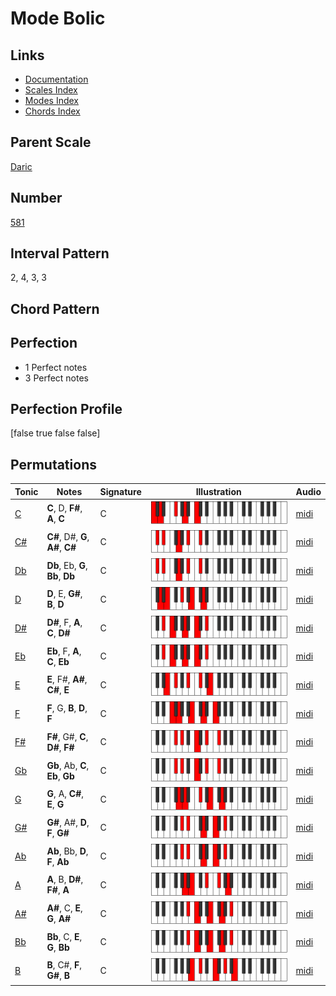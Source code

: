 # Mode Bolic

## Links

- [Documentation](index.md)
- [Scales Index](Scales.md)
- [Modes Index](Modes.md)
- [Chords Index](Chords.md)

## Parent Scale

[Daric](ScaleDaric.md)

## Number

[581](https://ianring.com/musictheory/scales/581)

## Interval Pattern

2, 4, 3, 3

## Chord Pattern



## Perfection

- 1 Perfect notes
- 3 Perfect notes

## Perfection Profile

[false true false false]

## Permutations

| Tonic | Notes | Signature | Illustration | Audio |
|-------|-------|-----------|--------------|-------|
| [C](ModeCNaturalBolic.md) | **C**, D, **F#**, **A**, **C** | C | ![CNaturalBolic](ModeCNaturalBolic.png) | [midi](https://github.com/edipermadi/music/blob/main/docs/ModeCNaturalBolic.mid?raw=true) |
| [C#](ModeCSharpBolic.md) | **C#**, D#, **G**, **A#**, **C#** | C | ![CSharpBolic](ModeCSharpBolic.png) | [midi](https://github.com/edipermadi/music/blob/main/docs/ModeCSharpBolic.mid?raw=true) |
| [Db](ModeDFlatBolic.md) | **Db**, Eb, **G**, **Bb**, **Db** | C | ![DFlatBolic](ModeDFlatBolic.png) | [midi](https://github.com/edipermadi/music/blob/main/docs/ModeDFlatBolic.mid?raw=true) |
| [D](ModeDNaturalBolic.md) | **D**, E, **G#**, **B**, **D** | C | ![DNaturalBolic](ModeDNaturalBolic.png) | [midi](https://github.com/edipermadi/music/blob/main/docs/ModeDNaturalBolic.mid?raw=true) |
| [D#](ModeDSharpBolic.md) | **D#**, F, **A**, **C**, **D#** | C | ![DSharpBolic](ModeDSharpBolic.png) | [midi](https://github.com/edipermadi/music/blob/main/docs/ModeDSharpBolic.mid?raw=true) |
| [Eb](ModeEFlatBolic.md) | **Eb**, F, **A**, **C**, **Eb** | C | ![EFlatBolic](ModeEFlatBolic.png) | [midi](https://github.com/edipermadi/music/blob/main/docs/ModeEFlatBolic.mid?raw=true) |
| [E](ModeENaturalBolic.md) | **E**, F#, **A#**, **C#**, **E** | C | ![ENaturalBolic](ModeENaturalBolic.png) | [midi](https://github.com/edipermadi/music/blob/main/docs/ModeENaturalBolic.mid?raw=true) |
| [F](ModeFNaturalBolic.md) | **F**, G, **B**, **D**, **F** | C | ![FNaturalBolic](ModeFNaturalBolic.png) | [midi](https://github.com/edipermadi/music/blob/main/docs/ModeFNaturalBolic.mid?raw=true) |
| [F#](ModeFSharpBolic.md) | **F#**, G#, **C**, **D#**, **F#** | C | ![FSharpBolic](ModeFSharpBolic.png) | [midi](https://github.com/edipermadi/music/blob/main/docs/ModeFSharpBolic.mid?raw=true) |
| [Gb](ModeGFlatBolic.md) | **Gb**, Ab, **C**, **Eb**, **Gb** | C | ![GFlatBolic](ModeGFlatBolic.png) | [midi](https://github.com/edipermadi/music/blob/main/docs/ModeGFlatBolic.mid?raw=true) |
| [G](ModeGNaturalBolic.md) | **G**, A, **C#**, **E**, **G** | C | ![GNaturalBolic](ModeGNaturalBolic.png) | [midi](https://github.com/edipermadi/music/blob/main/docs/ModeGNaturalBolic.mid?raw=true) |
| [G#](ModeGSharpBolic.md) | **G#**, A#, **D**, **F**, **G#** | C | ![GSharpBolic](ModeGSharpBolic.png) | [midi](https://github.com/edipermadi/music/blob/main/docs/ModeGSharpBolic.mid?raw=true) |
| [Ab](ModeAFlatBolic.md) | **Ab**, Bb, **D**, **F**, **Ab** | C | ![AFlatBolic](ModeAFlatBolic.png) | [midi](https://github.com/edipermadi/music/blob/main/docs/ModeAFlatBolic.mid?raw=true) |
| [A](ModeANaturalBolic.md) | **A**, B, **D#**, **F#**, **A** | C | ![ANaturalBolic](ModeANaturalBolic.png) | [midi](https://github.com/edipermadi/music/blob/main/docs/ModeANaturalBolic.mid?raw=true) |
| [A#](ModeASharpBolic.md) | **A#**, C, **E**, **G**, **A#** | C | ![ASharpBolic](ModeASharpBolic.png) | [midi](https://github.com/edipermadi/music/blob/main/docs/ModeASharpBolic.mid?raw=true) |
| [Bb](ModeBFlatBolic.md) | **Bb**, C, **E**, **G**, **Bb** | C | ![BFlatBolic](ModeBFlatBolic.png) | [midi](https://github.com/edipermadi/music/blob/main/docs/ModeBFlatBolic.mid?raw=true) |
| [B](ModeBNaturalBolic.md) | **B**, C#, **F**, **G#**, **B** | C | ![BNaturalBolic](ModeBNaturalBolic.png) | [midi](https://github.com/edipermadi/music/blob/main/docs/ModeBNaturalBolic.mid?raw=true) |
